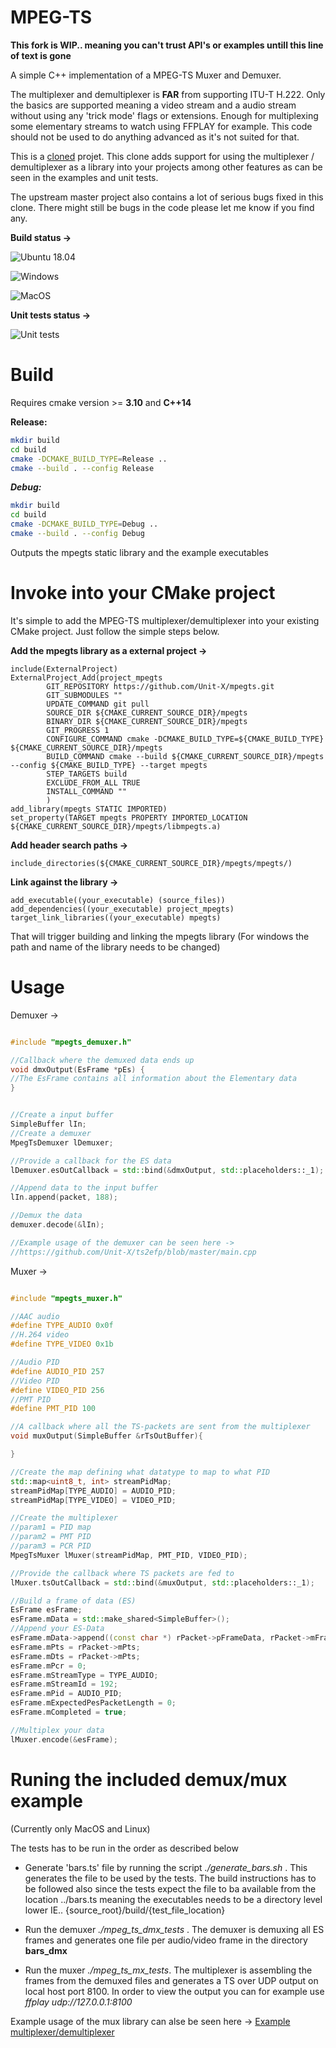 # MPEG-TS

**This fork is WIP.. meaning you can't trust API's or examples untill this line of text is gone**

A simple C++ implementation of a MPEG-TS Muxer and Demuxer.

The multiplexer and demultiplexer is **FAR** from supporting ITU-T H.222. Only the basics are supported meaning a video stream and a audio stream without using any 'trick mode' flags or extensions. Enough for multiplexing some elementary streams to watch using FFPLAY for example. This code should not be used to do anything advanced as it's not suited for that.

This is a [cloned](https://github.com/akanchi/mpegts) projet. This clone adds support for using the multiplexer / demultiplexer as a library into your projects among other features as can be seen in the examples and unit tests.

The upstream master project also contains a lot of serious bugs fixed in this clone. There might still be bugs in the code please let me know if you find any.


**Build status ->**

![Ubuntu 18.04](https://github.com/Unit-X/mpegts/workflows/Ubuntu%2018.04/badge.svg)

![Windows](https://github.com/Unit-X/mpegts/workflows/Windows/badge.svg)

![MacOS](https://github.com/Unit-X/mpegts/workflows/MacOS/badge.svg)

**Unit tests status ->**

![Unit tests](https://github.com/Unit-X/mpegts/workflows/Unit%20tests/badge.svg)


# Build

Requires cmake version >= **3.10** and **C++14**

**Release:**

```sh
mkdir build
cd build
cmake -DCMAKE_BUILD_TYPE=Release ..
cmake --build . --config Release
```

***Debug:***

```sh
mkdir build
cd build
cmake -DCMAKE_BUILD_TYPE=Debug ..
cmake --build . --config Debug
```

Outputs the mpegts static library and the example executables 

# Invoke into your CMake project

It's simple to add the MPEG-TS multiplexer/demultiplexer into your existing CMake project. Just follow the simple steps below.

**Add the mpegts library as a external project ->**

```
include(ExternalProject)
ExternalProject_Add(project_mpegts
        GIT_REPOSITORY https://github.com/Unit-X/mpegts.git
        GIT_SUBMODULES ""
        UPDATE_COMMAND git pull
        SOURCE_DIR ${CMAKE_CURRENT_SOURCE_DIR}/mpegts
        BINARY_DIR ${CMAKE_CURRENT_SOURCE_DIR}/mpegts
        GIT_PROGRESS 1
        CONFIGURE_COMMAND cmake -DCMAKE_BUILD_TYPE=${CMAKE_BUILD_TYPE} ${CMAKE_CURRENT_SOURCE_DIR}/mpegts
        BUILD_COMMAND cmake --build ${CMAKE_CURRENT_SOURCE_DIR}/mpegts --config ${CMAKE_BUILD_TYPE} --target mpegts
        STEP_TARGETS build
        EXCLUDE_FROM_ALL TRUE
        INSTALL_COMMAND ""
        )
add_library(mpegts STATIC IMPORTED)
set_property(TARGET mpegts PROPERTY IMPORTED_LOCATION ${CMAKE_CURRENT_SOURCE_DIR}/mpegts/libmpegts.a)
```

**Add header search paths ->**

```
include_directories(${CMAKE_CURRENT_SOURCE_DIR}/mpegts/mpegts/)
```

**Link against the library ->**

```
add_executable((your_executable) (source_files))
add_dependencies((your_executable) project_mpegts)
target_link_libraries((your_executable) mpegts)
```


That will trigger building and linking the mpegts library
(For windows the path and name of the library needs to be changed)


# Usage

Demuxer ->

```cpp

#include "mpegts_demuxer.h"

//Callback where the demuxed data ends up
void dmxOutput(EsFrame *pEs) {
//The EsFrame contains all information about the Elementary data
}


//Create a input buffer
SimpleBuffer lIn;
//Create a demuxer
MpegTsDemuxer lDemuxer;

//Provide a callback for the ES data
lDemuxer.esOutCallback = std::bind(&dmxOutput, std::placeholders::_1);

//Append data to the input buffer 
lIn.append(packet, 188);

//Demux the data
demuxer.decode(&lIn);

//Example usage of the demuxer can be seen here ->
//https://github.com/Unit-X/ts2efp/blob/master/main.cpp


```

Muxer ->
 
```cpp

#include "mpegts_muxer.h"

//AAC audio
#define TYPE_AUDIO 0x0f
//H.264 video
#define TYPE_VIDEO 0x1b

//Audio PID
#define AUDIO_PID 257
//Video PID
#define VIDEO_PID 256
//PMT PID
#define PMT_PID 100

//A callback where all the TS-packets are sent from the multiplexer
void muxOutput(SimpleBuffer &rTsOutBuffer){

}

//Create the map defining what datatype to map to what PID
std::map<uint8_t, int> streamPidMap;
streamPidMap[TYPE_AUDIO] = AUDIO_PID;
streamPidMap[TYPE_VIDEO] = VIDEO_PID;

//Create the multiplexer
//param1 = PID map
//param2 = PMT PID 
//param3 = PCR PID
MpegTsMuxer lMuxer(streamPidMap, PMT_PID, VIDEO_PID);

//Provide the callback where TS packets are fed to
lMuxer.tsOutCallback = std::bind(&muxOutput, std::placeholders::_1);

//Build a frame of data (ES)
EsFrame esFrame;
esFrame.mData = std::make_shared<SimpleBuffer>();
//Append your ES-Data
esFrame.mData->append((const char *) rPacket->pFrameData, rPacket->mFrameSize);
esFrame.mPts = rPacket->mPts;
esFrame.mDts = rPacket->mPts;
esFrame.mPcr = 0;
esFrame.mStreamType = TYPE_AUDIO;
esFrame.mStreamId = 192;
esFrame.mPid = AUDIO_PID;
esFrame.mExpectedPesPacketLength = 0;
esFrame.mCompleted = true;

//Multiplex your data
lMuxer.encode(&esFrame);

```

# Runing the included demux/mux example

(Currently only MacOS and Linux)

The tests has to be run in the order as described below

* Generate 'bars.ts' file by running the script *./generate_bars.sh* . This generates the file to be used by the tests. The build instructions has to be followed also since the tests expect the file to ba available from the location ../bars.ts meaning the executables needs to be a directory level lower IE.. {source_root}/build/{test_file_location}

* Run the demuxer *./mpeg_ts_dmx_tests* . The demuxer is demuxing all ES frames and generates one file per audio/video frame in the directory **bars_dmx**

* Run the muxer *./mpeg_ts_mx_tests*. The multiplexer is assembling the frames from the demuxed files and generates a TS over UDP output on local host port 8100. In order to view the output you can for example use *ffplay udp://127.0.0.1:8100*



   

Example usage of the mux library can alse be seen here -> [Example multiplexer/demultiplexer](https://github.com/Unit-X/ts2efp)
